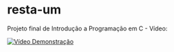 # resta-um
Projeto final de Introdução a Programação em C - Vídeo:


[![Vídeo Demonstração](https://img.youtube.com/vi/YKcs_5uKJ5Q/0.jpg)](https://www.youtube.com/watch?v=YKcs_5uKJ5Q)
